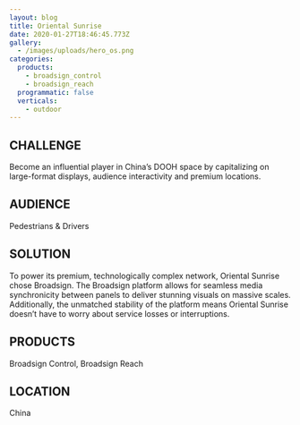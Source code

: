 ```yaml
---
layout: blog
title: Oriental Sunrise
date: 2020-01-27T18:46:45.773Z
gallery:
  - /images/uploads/hero_os.png
categories:
  products:
    - broadsign_control
    - broadsign_reach
  programmatic: false
  verticals:
    - outdoor
---
```

## CHALLENGE

Become an influential player in China’s DOOH space by capitalizing on large-format displays, audience interactivity and premium locations.

## AUDIENCE

Pedestrians & Drivers

## SOLUTION

To power its premium, technologically complex network, Oriental Sunrise chose Broadsign. The Broadsign platform allows for seamless media synchronicity between panels to deliver stunning visuals on massive scales. Additionally, the unmatched stability of the platform means Oriental Sunrise doesn’t have to worry about service losses or interruptions.

## PRODUCTS 

Broadsign Control, Broadsign Reach

## LOCATION

China

